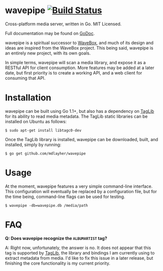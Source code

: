 wavepipe [![Build Status](https://travis-ci.org/mdlayher/wavepipe.svg?branch=master)](https://travis-ci.org/mdlayher/wavepipe)
========

Cross-platform media server, written in Go.  MIT Licensed.

Full documentation may be found on [GoDoc](http://godoc.org/github.com/mdlayher/wavepipe).

wavepipe is a spiritual successor to [WaveBox](https://github.com/einsteinx2/WaveBox), and much of its design
and ideas are inspired from the WaveBox project.  This being said, wavepipe is an entirely new project, with
its own goals.

In simple terms, wavepipe will scan a media library, and expose it as a RESTful API for client consumption.
More features may be added at a later date, but first priority is to create a working API, and a web client
for consuming that API.

Installation
============

wavepipe can be built using Go 1.1+, but also has a dependency on [TagLib](https://github.com/taglib/taglib)
for its ability to read media metadata.  The TagLib static libraries can be installed on Ubuntu as follows:

`$ sudo apt-get install libtagc0-dev`

Once the TagLib library is installed, wavepipe can be downloaded, built, and installed, simply by running:

`$ go get github.com/mdlayher/wavepipe`

Usage
=====

At the moment, wavepipe features a very simple command-line interface.  This configuration will eventually be
replaced by a configuration file, but for the time being, command-line flags can be used for testing.

`$ wavepipe -db=wavepipe.db /media/path`

FAQ
===

__Q: Does wavepipe recognize the `ALBUMARTIST` tag?__

A: Right now, unfortunately, the answer is no.  It does not appear that this tag is supported by
[TagLib](https://github.com/taglib/taglib), the library and bindings I am currently using to extract
metadata from media.  I'd like to fix this issue in a later release, but finishing the core functionality
is my current priority.
